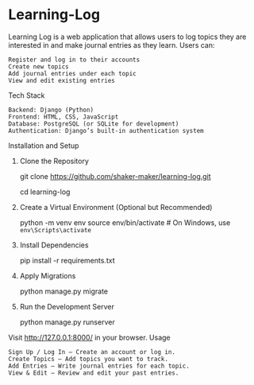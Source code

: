 # Learning-Log
Learning Log is a web application that allows users to log topics they are interested in and make journal entries as they learn. Users can:

    Register and log in to their accounts
    Create new topics
    Add journal entries under each topic
    View and edit existing entries

Tech Stack

    Backend: Django (Python)
    Frontend: HTML, CSS, JavaScript
    Database: PostgreSQL (or SQLite for development)
    Authentication: Django’s built-in authentication system
Installation and Setup
1. Clone the Repository

    git clone https://github.com/shaker-maker/learning-log.git

    cd learning-log

2. Create a Virtual Environment (Optional but Recommended)

    python -m venv env
    source env/bin/activate  # On Windows, use `env\Scripts\activate`

3. Install Dependencies

    pip install -r requirements.txt

4. Apply Migrations

    python manage.py migrate

5. Run the Development Server

    python manage.py runserver

Visit http://127.0.0.1:8000/ in your browser.
Usage

    Sign Up / Log In – Create an account or log in.
    Create Topics – Add topics you want to track.
    Add Entries – Write journal entries for each topic.
    View & Edit – Review and edit your past entries.
